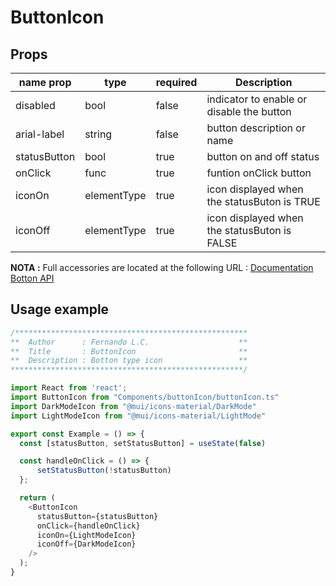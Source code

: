 
# ButtonIcon #

## Props ##

|   name prop  |   type      | required  |            Description                       |
|--------------|-------------|-----------|--------------------------------------------- |
| disabled     | bool        | false     | indicator to enable or disable the button    |
| arial-label  | string      | false     | button description or name                   |
| statusButton | bool        | true      | button on and off status                     |
| onClick      | func        | true      | funtion onClick button                       |
| iconOn       | elementType | true      | icon displayed when the statusButon is TRUE  |
| iconOff      | elementType | true      | icon displayed when the statusButon is FALSE |

__NOTA :__ Full accessories are located at the following URL : [ Documentation Botton API ]( https://mui.com/material-ui/react-button/ )


## Usage example  ##

```js
/****************************************************
**  Author      : Fernando L.C.                    **
**  Title       : ButtonIcon                       **
**  Description : Botton type icon                 **
****************************************************/

import React from 'react';
import ButtonIcon from "Components/buttonIcon/buttonIcon.ts"
import DarkModeIcon from "@mui/icons-material/DarkMode"
import LightModeIcon from "@mui/icons-material/LightMode"

export const Example = () => {
  const [statusButton, setStatusButton] = useState(false)

  const handleOnClick = () => {
      setStatusButton(!statusButton)
  };

  return (
    <ButtonIcon
      statusButton={statusButton}
      onClick={handleOnClick}
      iconOn={LightModeIcon}
      iconOff={DarkModeIcon}
    />
  );
}

```
